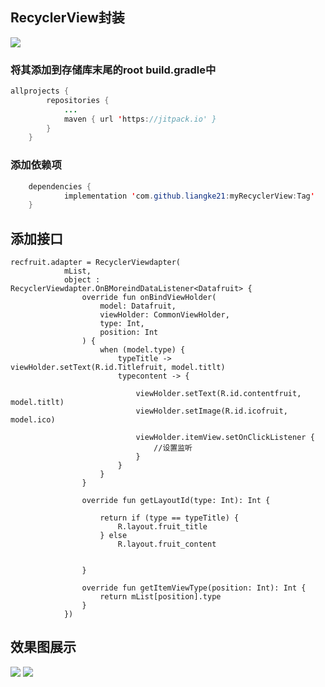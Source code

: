 ## RecyclerView封装

[![](https://jitpack.io/v/liangke21/myRecyclerView.svg)](https://jitpack.io/#liangke21/myRecyclerView)

### 将其添加到存储库末尾的root build.gradle中
```java
allprojects {
		repositories {
			...
			maven { url 'https://jitpack.io' }
		}
	}
```
### 添加依赖项
```java
	dependencies {
	        implementation 'com.github.liangke21:myRecyclerView:Tag'
	}

```

## 添加接口

```
recfruit.adapter = RecyclerViewdapter(
            mList,
            object : RecyclerViewdapter.OnBMoreindDataListener<Datafruit> {
                override fun onBindViewHolder(
                    model: Datafruit,
                    viewHolder: CommonViewHolder,
                    type: Int,
                    position: Int
                ) {
                    when (model.type) {
                        typeTitle -> viewHolder.setText(R.id.Titlefruit, model.titlt)
                        typecontent -> {

                            viewHolder.setText(R.id.contentfruit, model.titlt)
                            viewHolder.setImage(R.id.icofruit, model.ico)

                            viewHolder.itemView.setOnClickListener {
                                //设置监听
                            }
                        }
                    }
                }

                override fun getLayoutId(type: Int): Int {

                    return if (type == typeTitle) {
                        R.layout.fruit_title
                    } else
                        R.layout.fruit_content


                }

                override fun getItemViewType(position: Int): Int {
                    return mList[position].type
                }
            })

```
## 效果图展示
<a title='' href='https://55-1251889734.cos.ap-beijing-1.myqcloud.com/SHqO17.png' >![](https://55-1251889734.cos.ap-beijing-1.myqcloud.com/SHqO17.png)</a>
<a title='' href='https://55-1251889734.cos.ap-beijing-1.myqcloud.com/hQrh0b.png' >![](https://55-1251889734.cos.ap-beijing-1.myqcloud.com/hQrh0b.png)</a>
